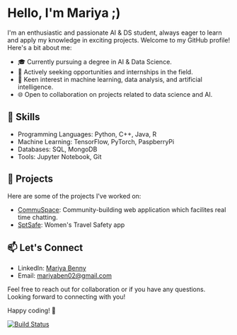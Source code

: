 # Hello, I'm Mariya ;)

I'm an enthusiastic and passionate AI & DS student, always eager to learn and apply my knowledge in exciting projects. Welcome to my GitHub profile! Here's a bit about me:

- 🎓 Currently pursuing a degree in AI & Data Science.
- 💼 Actively seeking opportunities and internships in the field.
- 🔬 Keen interest in machine learning, data analysis, and artificial intelligence.
- 🌐 Open to collaboration on projects related to data science and AI.

## 🚀 Skills

- Programming Languages: Python, C++, Java, R
- Machine Learning: TensorFlow, PyTorch, PaspberryPi
- Databases: SQL, MongoDB
- Tools: Jupyter Notebook, Git

## 🌱 Projects

Here are some of the projects I've worked on:

- [CommuSpace](https://github.com/Mariyaben/CommuSpace_web_app): Community-building web application which facilites real time chatting.
- [SptSafe](https://github.com/Mariyaben/SpotSafe_Women_Safety_App): Women's Travel Safety app

## 📫 Let's Connect

- LinkedIn: [Mariya Benny](www.linkedin.com/in/mariya-benny-7834511a2)
- Email: mariyaben02@gmail.com

Feel free to reach out for collaboration or if you have any questions. Looking forward to connecting with you!

Happy coding! 🚀


[![Build Status](https://travis-ci.com/YourUsername/YourRepository.svg?branch=main)]([https://travis-ci.com/YourUsername/YourRepository](https://img.shields.io/github/followers/:user)https://img.shields.io/github/followers/:user)


